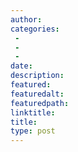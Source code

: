 ```yaml
---
author:
categories:
 - 
 - 
 - 
date:
description:
featured:
featuredalt:
featuredpath:
linktitle:
title:
type: post
---
```

